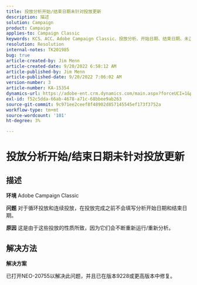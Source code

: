 ```yaml
---
title: 投放分析开始/结束日期未针对投放更新
description: 描述
solution: Campaign
product: Campaign
applies-to: Campaign Classic
keywords: KCS、ACC、Adobe Campaign Classic、投放分析、开始日期、结束日期、未正确更新、定期投放、连续投放、NEO-20755
resolution: Resolution
internal-notes: TK201985
bug: true
article-created-by: Jim Menn
article-created-date: 9/20/2022 6:58:12 AM
article-published-by: Jim Menn
article-published-date: 9/20/2022 7:06:02 AM
version-number: 3
article-number: KA-15354
dynamics-url: https://adobe-ent.crm.dynamics.com/main.aspx?forceUCI=1&pagetype=entityrecord&etn=knowledgearticle&id=cc2bdd93-b138-ed11-9db1-0022480866ad
exl-id: f52c5dda-66ab-4678-a71c-68bbee9ab263
source-git-commit: 9c971ee2ceef8f48902d857145545ef173f3752a
workflow-type: tm+mt
source-wordcount: '101'
ht-degree: 3%

---
```


# 投放分析开始/结束日期未针对投放更新

## 描述


<b>环境</b>
Adobe Campaign Classic

<b>问题</b>
对于循环投放和连续投放，在投放完成之前不会填写分析开始日期和结束日期。

<b>原因</b>
这是由于这些投放的性质所致，因为它们会不断重新运行/重新分析。


## 解决方法


<b>解决方案</b>

已打开NEO-20755以解决此问题，并且已在版本9228或更高版本中修复。
